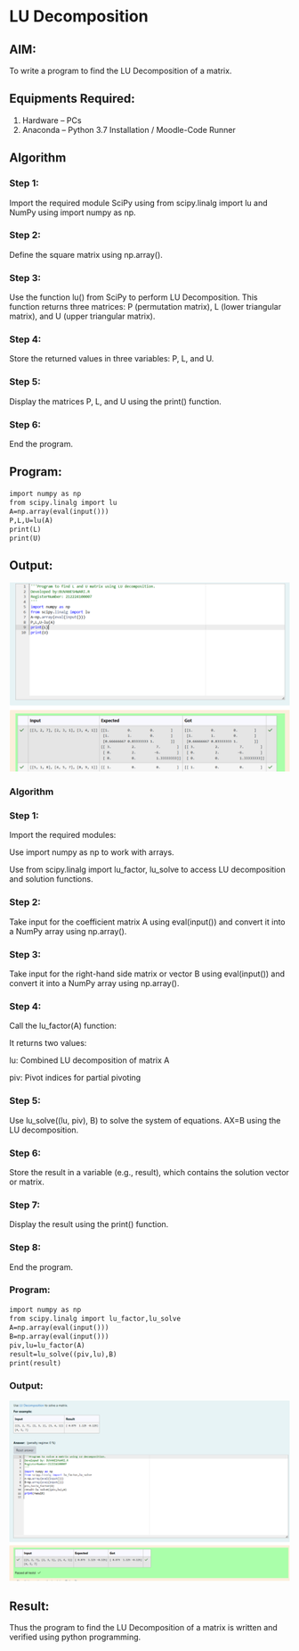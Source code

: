 # LU Decomposition 

## AIM:
To write a program to find the LU Decomposition of a matrix.

## Equipments Required:
1. Hardware – PCs
2. Anaconda – Python 3.7 Installation / Moodle-Code Runner

## Algorithm
### Step 1:
Import the required module SciPy using from scipy.linalg import lu and NumPy using import numpy as np.

### Step 2:
Define the square matrix using np.array().

### Step 3:
Use the function lu() from SciPy to perform LU Decomposition.
This function returns three matrices: P (permutation matrix), L (lower triangular matrix), and U (upper triangular matrix).

### Step 4:
Store the returned values in three variables: P, L, and U.

### Step 5:
Display the matrices P, L, and U using the print() function.
### Step 6:
End the program.

## Program:
```
import numpy as np
from scipy.linalg import lu
A=np.array(eval(input()))
P,L,U=lu(A)
print(L)
print(U)
```
## Output:
![alt text](<Screenshot 2025-05-11 182148.png>)

### Algorithm
### Step 1:
Import the required modules:

Use import numpy as np to work with arrays.

Use from scipy.linalg import lu_factor, lu_solve to access LU decomposition and solution functions.

### Step 2:
Take input for the coefficient matrix A using eval(input()) and convert it into a NumPy array using np.array().

### Step 3:
Take input for the right-hand side matrix or vector B using eval(input()) and convert it into a NumPy array using np.array().

### Step 4:
Call the lu_factor(A) function:

It returns two values:

lu: Combined LU decomposition of matrix A

piv: Pivot indices for partial pivoting

### Step 5:
Use lu_solve((lu, piv), B) to solve the system of equations.
AX=B using the LU decomposition.

### Step 6:
Store the result in a variable (e.g., result), which contains the solution vector or matrix.
### Step 7:
Display the result using the print() function.
### Step 8:
End the program.

### Program:
```
import numpy as np
from scipy.linalg import lu_factor,lu_solve
A=np.array(eval(input()))
B=np.array(eval(input()))
piv,lu=lu_factor(A)
result=lu_solve((piv,lu),B)
print(result)
```

### Output:
![alt text](<Screenshot 2025-05-24 110008.png>)



## Result:
Thus the program to find the LU Decomposition of a matrix is written and verified using python programming.

